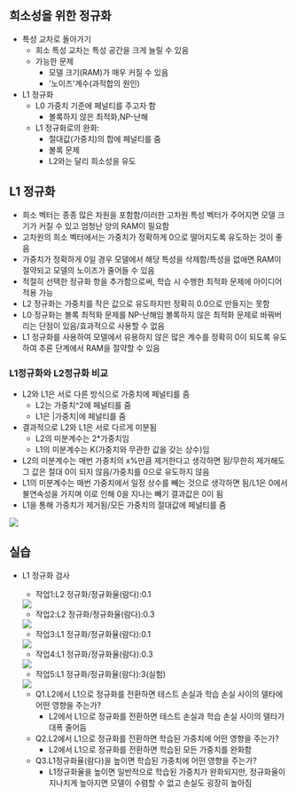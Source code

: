 ## 희소성을 위한 정규화
- 특성 교차로 돌아가기
  - 희소 특성 교차는 특성 공간을 크게 늘릴 수 있음
  - 가능한 문제
    - 모델 크기(RAM)가 매우 커질 수 있음
    - '노이즈'계수(과적합의 원인)
- L1 정규화
  - L0 가중치 기준에 페널티를 주고자 함
    - 볼록하지 않은 최적화,NP-난해
  - L1 정규화로의 완화:
    - 절대값(가중치)의 합에 페널티를 줌
    - 볼록 문제
    - L2와는 달리 희소성을 유도
    
## L1 정규화
- 희소 벡터는 종종 많은 차원을 포함함/이러한 고차원 특성 벡터가 주어지면 모델 크기가 커질 수 있고 엄청난 양의 RAM이 필요함
- 고차원의 희소 벡터에서는 가중치가 정확하게 0으로 떨어지도록 유도하는 것이 좋음
- 가중치가 정확하게 0일 경우 모델에서 해당 특성을 삭제함/특성을 없애면 RAM이 절약되고 모델의 노이즈가 줄어들 수 있음 
- 적절히 선택한 정규화 항을 추가함으로써, 학습 시 수행한 최적화 문제에 아이디어 적용 가능 
- L2 정규화는 가중치를 작은 값으로 유도하지만 정확히 0.0으로 만들지는 못함 
- L0 정규화는 볼록 최적화 문제를 NP-난해임 볼록하지 않은 최적화 문제로 바꿔버리는 단점이 있음/효과적으로 사용할 수 없음 
- L1 정규화를 사용하여 모델에서 유용하지 않은 많은 계수를 정확히 0이 되도록 유도하여 추론 단계에서 RAM을 절약할 수 있음 
### L1정규화와 L2정규화 비교
- L2와 L1은 서로 다른 방식으로 가중치에 페널티를 줌 
  - L2는 가중치^2에 페널티를 줌
  - L1은 |가중치|에 페널티를 줌
- 결과적으로 L2와 L1은 서로 다르게 미분됨 
  - L2의 미분계수는 2*가중치임
  - L1의 미분계수는 K(가중치와 무관한 값을 갖는 상수)임 
- L2의 미분계수는 매번 가중치의 x%만큼 제거한다고 생각하면 됨/무한히 제거해도 그 값은 절대 0이 되지 않음/가중치를 0으로 유도하지 않음
- L1의 미분계수는 매번 가중치에서 일정 상수를 빼는 것으로 생각하면 됨/L1은 0에서 불연속성을 가지며 이로 인해 0을 지나는 빼기 결과값은 0이 됨
- L1을 통해 가중치가 제거됨/모든 가중치의 절대값에 페널티를 줌
<img src="https://user-images.githubusercontent.com/32586985/70844509-5e4fe780-1e85-11ea-82ed-b90f7c66fab9.PNG">


## 실습
- L1 정규화 검사
  - 작업1:L2 정규화/정규화율(람다):0.1
  <img src="https://user-images.githubusercontent.com/32586985/70844781-29de2a80-1e89-11ea-969d-962e56d52886.PNG">
  
  - 작업2:L2 정규화/정규화율(람다):0.3
  <img src="https://user-images.githubusercontent.com/32586985/70844786-411d1800-1e89-11ea-95ea-088dbf11a8ea.PNG">
  
  - 작업3:L1 정규화/정규화율(람다):0.1
  <img src="https://user-images.githubusercontent.com/32586985/70844789-55f9ab80-1e89-11ea-9c51-c1e63dc0a9c5.PNG">
  
  - 작업4:L1 정규화/정규화율(람다):0.3
  <img src="https://user-images.githubusercontent.com/32586985/70844797-732e7a00-1e89-11ea-8fd3-c9400977dfa5.PNG">
  
  - 작업5:L1 정규화/정규화율(람다):3(실험)
  <img src="https://user-images.githubusercontent.com/32586985/70844801-7fb2d280-1e89-11ea-83e4-d5741f2b5f49.PNG">
  
  - Q1.L2에서 L1으로 정규화를 전환하면 테스트 손실과 학습 손실 사이의 델타에 어떤 영향을 주는가?
    - L2에서 L1으로 정규화를 전환하면 테스트 손실과 학습 손실 사이의 델타가 대폭 줄어듬
  - Q2.L2에서 L1으로 정규화를 전환하면 학습된 가중치에 어떤 영향을 주는가?
    - L2에서 L1으로 정규화를 전환하면 학습된 모든 가중치를 완화함
  - Q3.L1정규화율(람다)을 높이면 학습된 가중치에 어떤 영향을 주는가?
    - L1정규화율을 높이면 일반적으로 학습된 가중치가 완화되지만, 정규화율이 지나치게 높아지면 모델이 수렴할 수 없고 손실도 굉장히 높아짐 
